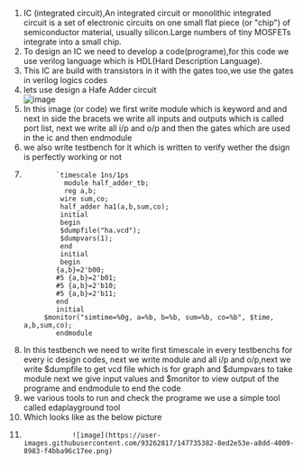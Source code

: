 1. IC (integrated circuit),An integrated circuit or monolithic integrated circuit  is a set of electronic circuits on one small flat piece (or "chip")
of semiconductor material, usually silicon.Large numbers of tiny MOSFETs integrate into a small chip.
2. To design an IC we need to develop a code(programe),for this code we use verilog language which is HDL(Hard Description Language).
3. This IC are build with transistors in it with the gates too,we use the gates in verilog logics codes 
4. lets use design a Hafe Adder circuit  
                            ![image](https://user-images.githubusercontent.com/93262817/147666166-c30646a2-cc2b-401e-9438-b4e3d1bfa64e.png)
5. In this image (or code) we first write module which is keyword and and next in side the bracets we write all inputs and outputs which is called port list,
    next we write all i/p and o/p and then the gates which are used in the ic and then endmodule
6. we also write testbench for it which is written to verify wether the dsign is perfectly working or not
7.             `timescale 1ns/1ps
                 module half_adder_tb;
                 reg a,b;
                wire sum,co;
                half_adder ha1(a,b,sum,co);
                initial
                begin
                $dumpfile("ha.vcd");
                $dumpvars(1);
                end
                initial
                begin
               {a,b}=2'b00;
               #5 {a,b}=2'b01;
               #5 {a,b}=2'b10;
               #5 {a,b}=2'b11;
               end
               initial
            $monitor("simtime=%0g, a=%b, b=%b, sum=%b, co=%b", $time, a,b,sum,co);
               endmodule 
8. In this testbench we need to write first timescale in every testbenchs for every ic design codes, next we write module and all i/p and o/p,next we write $dumpfile 
   to get vcd file which is for graph and $dumpvars to take module next we give input values and $monitor to view output of the programe and endmodule to end the code 
9. we various tools to run and check the programe we use a simple tool called edaplayground tool 
10. Which looks like as the below picture 
11.                 ![image](https://user-images.githubusercontent.com/93262817/147735382-8ed2e53e-a8dd-4009-8983-f4bba96c17ee.png)


















                     
